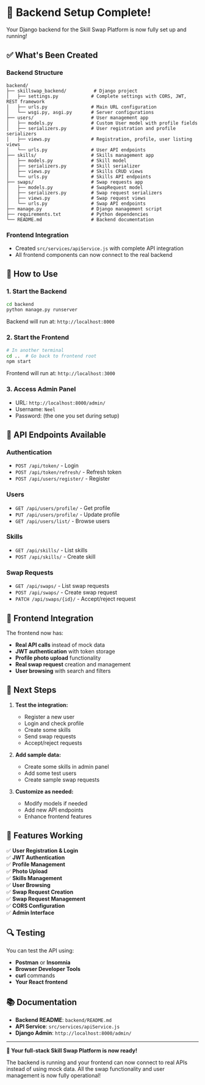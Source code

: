 # 🎉 Backend Setup Complete!

Your Django backend for the Skill Swap Platform is now fully set up and running!

## ✅ What's Been Created

### **Backend Structure**
```
backend/
├── skillswap_backend/          # Django project
│   ├── settings.py            # Complete settings with CORS, JWT, REST framework
│   ├── urls.py                # Main URL configuration
│   └── wsgi.py, asgi.py       # Server configurations
├── users/                     # User management app
│   ├── models.py              # Custom User model with profile fields
│   ├── serializers.py         # User registration and profile serializers
│   ├── views.py               # Registration, profile, user listing views
│   └── urls.py                # User API endpoints
├── skills/                    # Skills management app
│   ├── models.py              # Skill model
│   ├── serializers.py         # Skill serializer
│   ├── views.py               # Skills CRUD views
│   └── urls.py                # Skills API endpoints
├── swaps/                     # Swap requests app
│   ├── models.py              # SwapRequest model
│   ├── serializers.py         # Swap request serializers
│   ├── views.py               # Swap request views
│   └── urls.py                # Swap API endpoints
├── manage.py                  # Django management script
├── requirements.txt           # Python dependencies
└── README.md                  # Backend documentation
```

### **Frontend Integration**
- Created `src/services/apiService.js` with complete API integration
- All frontend components can now connect to the real backend

## 🚀 How to Use

### **1. Start the Backend**
```bash
cd backend
python manage.py runserver
```
Backend will run at: `http://localhost:8000`

### **2. Start the Frontend**
```bash
# In another terminal
cd ..  # Go back to frontend root
npm start
```
Frontend will run at: `http://localhost:3000`

### **3. Access Admin Panel**
- URL: `http://localhost:8000/admin/`
- Username: `Neel`
- Password: (the one you set during setup)

## 🔗 API Endpoints Available

### **Authentication**
- `POST /api/token/` - Login
- `POST /api/token/refresh/` - Refresh token
- `POST /api/users/register/` - Register

### **Users**
- `GET /api/users/profile/` - Get profile
- `PUT /api/users/profile/` - Update profile
- `GET /api/users/list/` - Browse users

### **Skills**
- `GET /api/skills/` - List skills
- `POST /api/skills/` - Create skill

### **Swap Requests**
- `GET /api/swaps/` - List swap requests
- `POST /api/swaps/` - Create swap request
- `PATCH /api/swaps/{id}/` - Accept/reject request

## 🔧 Frontend Integration

The frontend now has:
- **Real API calls** instead of mock data
- **JWT authentication** with token storage
- **Profile photo upload** functionality
- **Real swap request** creation and management
- **User browsing** with search and filters

## 📝 Next Steps

1. **Test the integration:**
   - Register a new user
   - Login and check profile
   - Create some skills
   - Send swap requests
   - Accept/reject requests

2. **Add sample data:**
   - Create some skills in admin panel
   - Add some test users
   - Create sample swap requests

3. **Customize as needed:**
   - Modify models if needed
   - Add new API endpoints
   - Enhance frontend features

## 🎯 Features Working

✅ **User Registration & Login**  
✅ **JWT Authentication**  
✅ **Profile Management**  
✅ **Photo Upload**  
✅ **Skills Management**  
✅ **User Browsing**  
✅ **Swap Request Creation**  
✅ **Swap Request Management**  
✅ **CORS Configuration**  
✅ **Admin Interface**  

## 🔍 Testing

You can test the API using:
- **Postman** or **Insomnia**
- **Browser Developer Tools**
- **curl** commands
- **Your React frontend**

## 📚 Documentation

- **Backend README**: `backend/README.md`
- **API Service**: `src/services/apiService.js`
- **Django Admin**: `http://localhost:8000/admin/`

---

**🎉 Your full-stack Skill Swap Platform is now ready!**

The backend is running and your frontend can now connect to real APIs instead of using mock data. All the swap functionality and user management is now fully operational! 